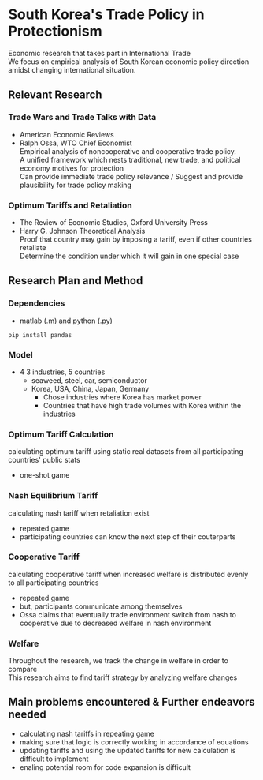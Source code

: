# South Korea's Trade Policy in Protectionism
Economic research that takes part in International Trade <br>
We focus on empirical analysis of South Korean economic policy direction amidst changing international situation.

## Relevant Research

### Trade Wars and Trade Talks with Data
* American Economic Reviews
* Ralph Ossa, WTO Chief Economist <br>
Empirical analysis of noncooperative and cooperative trade policy. <br>
A unified framework which nests traditional, new trade, and political economy motives for protection <br>
Can provide immediate trade policy relevance / Suggest and provide plausibility for trade policy making <br>

### Optimum Tariffs and Retaliation
* The Review of Economic Studies, Oxford University Press
* Harry G. Johnson
Theoretical Analysis <br>
Proof that country may gain by imposing a tariff, even if other countries retaliate <br>
Determine the condition under which it will gain in one special case <br>

## Research Plan and Method

### Dependencies

* matlab (.m) and python (.py)
```
pip install pandas
```

### Model

* ~~4~~ 3 industries, 5 countries
  * ~~seaweed~~, steel, car, semiconductor 
  * Korea, USA, China, Japan, Germany
    * Chose industries where Korea has market power
    * Countries that have high trade volumes with Korea within the industries

### Optimum Tariff Calculation
calculating optimum tariff using static real datasets from all participating countries' public stats
* one-shot game
  
### Nash Equilibrium Tariff
calculating nash tariff when retaliation exist
* repeated game
* participating countries can know the next step of their couterparts

### Cooperative Tariff
calculating cooperative tariff when increased welfare is distributed evenly to all participating countries
* repeated game
* but, participants communicate among themselves
* Ossa claims that eventually trade environment switch from nash to cooperative due to decreased welfare in nash environment

### Welfare
Throughout the research, we track the change in welfare in order to compare <br>
This research aims to find tariff strategy by analyzing welfare changes

## Main problems encountered & Further endeavors needed
* calculating nash tariffs in repeating game
* making sure that logic is correctly working in accordance of equations
* updating tariffs and using the updated tariffs for new calculation is difficult to implement
* enaling potential room for code expansion is difficult
